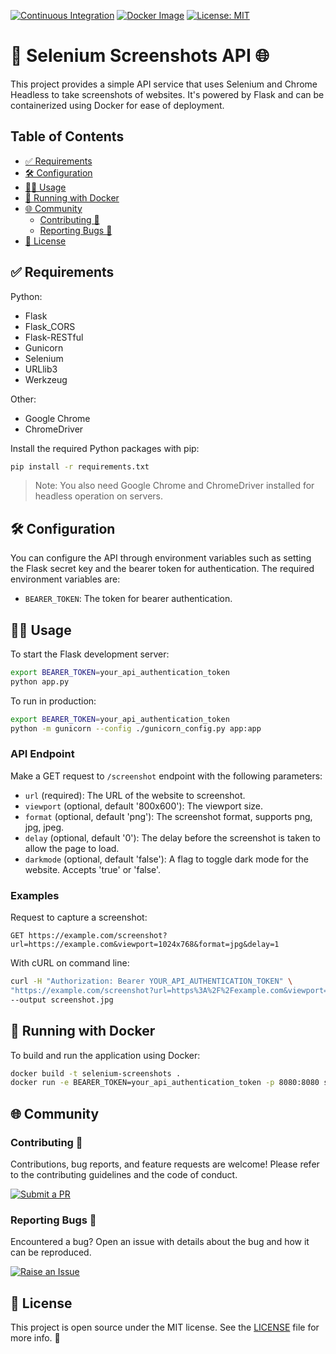 [![Continuous Integration](https://github.com/RAHB-REALTORS-Association/selenium-screenshots/actions/workflows/python-app.yml/badge.svg)](https://github.com/RAHB-REALTORS-Association/selenium-screenshots/actions/workflows/python-app.yml)
[![Docker Image](https://github.com/RAHB-REALTORS-Association/selenium-screenshots/actions/workflows/docker-image.yml/badge.svg)](https://github.com/RAHB-REALTORS-Association/selenium-screenshots/actions/workflows/docker-image.yml)
[![License: MIT](https://img.shields.io/badge/License-MIT-yellow.svg)](https://opensource.org/licenses/MIT)

# 📸 Selenium Screenshots API 🌐

This project provides a simple API service that uses Selenium and Chrome Headless to take screenshots of websites. It's powered by Flask and can be containerized using Docker for ease of deployment.

## Table of Contents
- [✅ Requirements](#-requirements)
- [🛠️ Configuration](#%EF%B8%8F-configuration)
- [🧑‍💻 Usage](#-usage)
- [🐳 Running with Docker](#-running-with-docker)
- [🌐 Community](#-community)
  - [Contributing 👥](#contributing-)
  - [Reporting Bugs 🐛](#reporting-bugs-)
- [📄 License](#-license)

## ✅ Requirements

Python:
- Flask
- Flask_CORS
- Flask-RESTful
- Gunicorn
- Selenium
- URLlib3
- Werkzeug

Other:
- Google Chrome
- ChromeDriver

Install the required Python packages with pip:

```bash
pip install -r requirements.txt
```

>Note: You also need Google Chrome and ChromeDriver installed for headless operation on servers.

## 🛠️ Configuration
You can configure the API through environment variables such as setting the Flask secret key and the bearer token for authentication. The required environment variables are:

- `BEARER_TOKEN`: The token for bearer authentication.

## 🧑‍💻 Usage
To start the Flask development server:

```bash
export BEARER_TOKEN=your_api_authentication_token
python app.py
```

To run in production:
```bash
export BEARER_TOKEN=your_api_authentication_token
python -m gunicorn --config ./gunicorn_config.py app:app
```

### API Endpoint
Make a GET request to `/screenshot` endpoint with the following parameters:

- `url` (required): The URL of the website to screenshot.
- `viewport` (optional, default '800x600'): The viewport size.
- `format` (optional, default 'png'): The screenshot format, supports png, jpg, jpeg.
- `delay` (optional, default '0'): The delay before the screenshot is taken to allow the page to load.
- `darkmode` (optional, default 'false'): A flag to toggle dark mode for the website. Accepts 'true' or 'false'.

### Examples
Request to capture a screenshot:

```http
GET https://example.com/screenshot?url=https://example.com&viewport=1024x768&format=jpg&delay=1
```

With cURL on command line:

```bash
curl -H "Authorization: Bearer YOUR_API_AUTHENTICATION_TOKEN" \ 
"https://example.com/screenshot?url=https%3A%2F%2Fexample.com&viewport=1024x768&format=jpg&delay=1" \
--output screenshot.jpg
```

## 🐳 Running with Docker
To build and run the application using Docker:

```bash
docker build -t selenium-screenshots .
docker run -e BEARER_TOKEN=your_api_authentication_token -p 8080:8080 selenium-screenshots
```

## 🌐 Community

### Contributing 👥

Contributions, bug reports, and feature requests are welcome! Please refer to the contributing guidelines and the code of conduct.

[![Submit a PR](https://img.shields.io/badge/Submit_a_PR-GitHub-%23060606?style=for-the-badge&logo=github&logoColor=fff)](https://github.com/RAHB-REALTORS-Association/selenium-screenshots/compare)

### Reporting Bugs 🐛

Encountered a bug? Open an issue with details about the bug and how it can be reproduced.

[![Raise an Issue](https://img.shields.io/badge/Raise_an_Issue-GitHub-%23060606?style=for-the-badge&logo=github&logoColor=fff)](https://github.com/RAHB-REALTORS-Association/selenium-screenshots/issues/new/choose)

## 📄 License
This project is open source under the MIT license. See the [LICENSE](LICENSE) file for more info. 📜
